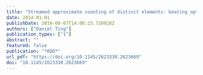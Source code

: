 ```yaml
---
title: "Streamed approximate counting of distinct elements: beating optimal batch methods"
date: 2014-01-01
publishDate: 2019-08-07T14:06:23.710918Z
authors: ["Daniel Ting"]
publication_types: ["1"]
abstract: ""
featured: false
publication: "*KDD*"
url_pdf: "https://doi.org/10.1145/2623330.2623669"
doi: "10.1145/2623330.2623669"
---
```



